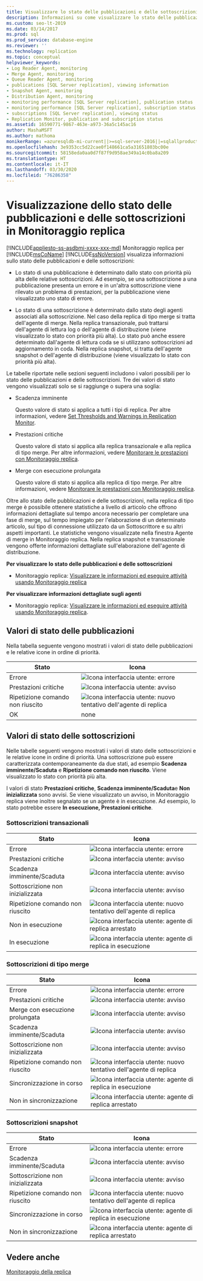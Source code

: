 ```yaml
---
title: Visualizzare lo stato delle pubblicazioni e delle sottoscrizioni (Monitoraggio replica)
description: Informazioni su come visualizzare lo stato delle pubblicazioni e delle sottoscrizioni usando Monitoraggio replica in SQL Server Management Studio (SSMS).
ms.custom: seo-lt-2019
ms.date: 03/14/2017
ms.prod: sql
ms.prod_service: database-engine
ms.reviewer: ''
ms.technology: replication
ms.topic: conceptual
helpviewer_keywords:
- Log Reader Agent, monitoring
- Merge Agent, monitoring
- Queue Reader Agent, monitoring
- publications [SQL Server replication], viewing information
- Snapshot Agent, monitoring
- Distribution Agent, monitoring
- monitoring performance [SQL Server replication], publication status
- monitoring performance [SQL Server replication], subscription status
- subscriptions [SQL Server replication], viewing status
- Replication Monitor, publication and subscription status
ms.assetid: 16590771-9867-463e-a973-36a5c145ac16
author: MashaMSFT
ms.author: mathoma
monikerRange: =azuresqldb-mi-current||>=sql-server-2016||=sqlallproducts-allversions
ms.openlocfilehash: 3e9353cc5d22cae0f148661ca5a31651803bc00e
ms.sourcegitcommit: 58158eda0aa0d7f87f9d958ae349a14c0ba8a209
ms.translationtype: HT
ms.contentlocale: it-IT
ms.lasthandoff: 03/30/2020
ms.locfileid: "76286358"
---
```

# <a name="view-publication-and-subscription-status-in-replication-monitor"></a>Visualizzazione dello stato delle pubblicazioni e delle sottoscrizioni in Monitoraggio replica
[!INCLUDE[appliesto-ss-asdbmi-xxxx-xxx-md](../../../includes/appliesto-ss-asdbmi-xxxx-xxx-md.md)]
  Monitoraggio replica per [!INCLUDE[msCoName](../../../includes/msconame-md.md)] [!INCLUDE[ssNoVersion](../../../includes/ssnoversion-md.md)] visualizza informazioni sullo stato delle pubblicazioni e delle sottoscrizioni:  
  
-   Lo stato di una pubblicazione è determinato dallo stato con priorità più alta delle relative sottoscrizioni. Ad esempio, se una sottoscrizione a una pubblicazione presenta un errore e in un'altra sottoscrizione viene rilevato un problema di prestazioni, per la pubblicazione viene visualizzato uno stato di errore.  
  
-   Lo stato di una sottoscrizione è determinato dallo stato degli agenti associati alla sottoscrizione. Nel caso della replica di tipo merge si tratta dell'agente di merge. Nella replica transazionale, può trattarsi dell'agente di lettura log o dell'agente di distribuzione (viene visualizzato lo stato con priorità più alta). Lo stato può anche essere determinato dall'agente di lettura coda se si utilizzano sottoscrizioni ad aggiornamento in coda. Nella replica snapshot, si tratta dell'agente snapshot o dell'agente di distribuzione (viene visualizzato lo stato con priorità più alta).  
  
 Le tabelle riportate nelle sezioni seguenti includono i valori possibili per lo stato delle pubblicazioni e delle sottoscrizioni. Tre dei valori di stato vengono visualizzati solo se si raggiunge o supera una soglia:  
  
-   Scadenza imminente  
  
     Questo valore di stato si applica a tutti i tipi di replica. Per altre informazioni, vedere [Set Thresholds and Warnings in Replication Monitor](../../../relational-databases/replication/monitor/set-thresholds-and-warnings-in-replication-monitor.md).  
  
-   Prestazioni critiche  
  
     Questo valore di stato si applica alla replica transazionale e alla replica di tipo merge. Per altre informazioni, vedere [Monitorare le prestazioni con Monitoraggio replica](../../../relational-databases/replication/monitor/monitor-performance-with-replication-monitor.md).  
  
-   Merge con esecuzione prolungata  
  
     Questo valore di stato si applica alla replica di tipo merge. Per altre informazioni, vedere [Monitorare le prestazioni con Monitoraggio replica](../../../relational-databases/replication/monitor/monitor-performance-with-replication-monitor.md).  
  
 Oltre allo stato delle pubblicazioni e delle sottoscrizioni, nella replica di tipo merge è possibile ottenere statistiche a livello di articolo che offrono informazioni dettagliate sul tempo ancora necessario per completare una fase di merge, sul tempo impiegato per l'elaborazione di un determinato articolo, sul tipo di connessione utilizzato da un Sottoscrittore e su altri aspetti importanti. Le statistiche vengono visualizzate nella finestra Agente di merge in Monitoraggio replica. Nella replica snapshot e transazionale vengono offerte informazioni dettagliate sull'elaborazione dell'agente di distribuzione.  
  
 **Per visualizzare lo stato delle pubblicazioni e delle sottoscrizioni**  
  
-   Monitoraggio replica: [Visualizzare le informazioni ed eseguire attività usando Monitoraggio replica](../../../relational-databases/replication/monitor/view-information-and-perform-tasks-replication-monitor.md) 
  
 **Per visualizzare informazioni dettagliate sugli agenti**  
  
-   Monitoraggio replica: [Visualizzare le informazioni ed eseguire attività usando Monitoraggio replica](../../../relational-databases/replication/monitor/view-information-and-perform-tasks-replication-monitor.md).
  
## <a name="publication-status-values"></a>Valori di stato delle pubblicazioni  
 Nella tabella seguente vengono mostrati i valori di stato delle pubblicazioni e le relative icone in ordine di priorità.  
  
|Stato|Icona|  
|------------|----------|  
|Errore|![Icona interfaccia utente: errore](../../../database-engine/availability-groups/windows/media/repl-icon-error.gif "Icona interfaccia utente: errore")|  
|Prestazioni critiche|![Icona interfaccia utente: avviso](../../../database-engine/availability-groups/windows/media/repl-icon-warn.gif "Icona interfaccia utente: avviso")|  
|Ripetizione comando non riuscito|![Icona interfaccia utente: nuovo tentativo dell'agente di replica](../../../relational-databases/replication/monitor/media/repl-icon-retry.gif "Icona interfaccia utente: nuovo tentativo dell'agente di replica")|  
|OK|none|  
  
## <a name="subscription-status-values"></a>Valori di stato delle sottoscrizioni  
 Nelle tabelle seguenti vengono mostrati i valori di stato delle sottoscrizioni e le relative icone in ordine di priorità. Una sottoscrizione può essere caratterizzata contemporaneamente da due stati, ad esempio **Scadenza imminente/Scaduta** e **Ripetizione comando non riuscito**. Viene visualizzato lo stato con priorità più alta.  
  
 I valori di stato **Prestazioni critiche**, **Scadenza imminente/Scaduta**e **Non inizializzata** sono avvisi. Se viene visualizzato un avviso, in Monitoraggio replica viene inoltre segnalato se un agente è in esecuzione. Ad esempio, lo stato potrebbe essere **In esecuzione, Prestazioni critiche**.  
  
### <a name="transactional-subscriptions"></a>Sottoscrizioni transazionali  
  
|Stato|Icona|  
|------------|----------|  
|Errore|![Icona interfaccia utente: errore](../../../database-engine/availability-groups/windows/media/repl-icon-error.gif "Icona interfaccia utente: errore")|  
|Prestazioni critiche|![Icona interfaccia utente: avviso](../../../database-engine/availability-groups/windows/media/repl-icon-warn.gif "Icona interfaccia utente: avviso")|  
|Scadenza imminente/Scaduta|![Icona interfaccia utente: avviso](../../../database-engine/availability-groups/windows/media/repl-icon-warn.gif "Icona interfaccia utente: avviso")|  
|Sottoscrizione non inizializzata|![Icona interfaccia utente: avviso](../../../database-engine/availability-groups/windows/media/repl-icon-warn.gif "Icona interfaccia utente: avviso")|  
|Ripetizione comando non riuscito|![Icona interfaccia utente: nuovo tentativo dell'agente di replica](../../../relational-databases/replication/monitor/media/repl-icon-retry.gif "Icona interfaccia utente: nuovo tentativo dell'agente di replica")|  
|Non in esecuzione|![Icona interfaccia utente: agente di replica arrestato](../../../relational-databases/replication/monitor/media/repl-icon-stopped.gif "Icona interfaccia utente: agente di replica arrestato")|  
|In esecuzione|![Icona interfaccia utente: agente di replica in esecuzione](../../../relational-databases/replication/monitor/media/repl-icon-running.gif "Icona interfaccia utente: agente di replica in esecuzione")|  
  
### <a name="merge-subscriptions"></a>Sottoscrizioni di tipo merge  
  
|Stato|Icona|  
|------------|----------|  
|Errore|![Icona interfaccia utente: errore](../../../database-engine/availability-groups/windows/media/repl-icon-error.gif "Icona interfaccia utente: errore")|  
|Prestazioni critiche|![Icona interfaccia utente: avviso](../../../database-engine/availability-groups/windows/media/repl-icon-warn.gif "Icona interfaccia utente: avviso")|  
|Merge con esecuzione prolungata|![Icona interfaccia utente: avviso](../../../database-engine/availability-groups/windows/media/repl-icon-warn.gif "Icona interfaccia utente: avviso")|  
|Scadenza imminente/Scaduta|![Icona interfaccia utente: avviso](../../../database-engine/availability-groups/windows/media/repl-icon-warn.gif "Icona interfaccia utente: avviso")|  
|Sottoscrizione non inizializzata|![Icona interfaccia utente: avviso](../../../database-engine/availability-groups/windows/media/repl-icon-warn.gif "Icona interfaccia utente: avviso")|  
|Ripetizione comando non riuscito|![Icona interfaccia utente: nuovo tentativo dell'agente di replica](../../../relational-databases/replication/monitor/media/repl-icon-retry.gif "Icona interfaccia utente: nuovo tentativo dell'agente di replica")|  
|Sincronizzazione in corso|![Icona interfaccia utente: agente di replica in esecuzione](../../../relational-databases/replication/monitor/media/repl-icon-running.gif "Icona interfaccia utente: agente di replica in esecuzione")|  
|Non in sincronizzazione|![Icona interfaccia utente: agente di replica arrestato](../../../relational-databases/replication/monitor/media/repl-icon-stopped.gif "Icona interfaccia utente: agente di replica arrestato")|  
  
### <a name="snapshot-subscriptions"></a>Sottoscrizioni snapshot  
  
|Stato|Icona|  
|------------|----------|  
|Errore|![Icona interfaccia utente: errore](../../../database-engine/availability-groups/windows/media/repl-icon-error.gif "Icona interfaccia utente: errore")|  
|Scadenza imminente/Scaduta|![Icona interfaccia utente: avviso](../../../database-engine/availability-groups/windows/media/repl-icon-warn.gif "Icona interfaccia utente: avviso")|  
|Sottoscrizione non inizializzata|![Icona interfaccia utente: avviso](../../../database-engine/availability-groups/windows/media/repl-icon-warn.gif "Icona interfaccia utente: avviso")|  
|Ripetizione comando non riuscito|![Icona interfaccia utente: nuovo tentativo dell'agente di replica](../../../relational-databases/replication/monitor/media/repl-icon-retry.gif "Icona interfaccia utente: nuovo tentativo dell'agente di replica")|  
|Sincronizzazione in corso|![Icona interfaccia utente: agente di replica in esecuzione](../../../relational-databases/replication/monitor/media/repl-icon-running.gif "Icona interfaccia utente: agente di replica in esecuzione")|  
|Non in sincronizzazione|![Icona interfaccia utente: agente di replica arrestato](../../../relational-databases/replication/monitor/media/repl-icon-stopped.gif "Icona interfaccia utente: agente di replica arrestato")|  
  
## <a name="see-also"></a>Vedere anche  
 [Monitoraggio della replica](../../../relational-databases/replication/monitor/monitoring-replication.md)  
  
  
